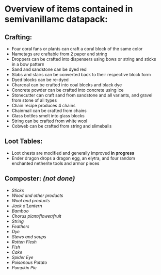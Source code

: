 # Overview of items contained in semivanillamc datapack:

## Crafting:
- Four coral fans or plants can craft a coral block of the same color
- Nametags are craftable from 2 paper and string
- Droppers can be crafted into dispensers using bows or string and sticks in a bow pattern
- Sand and sandstone can be dyed red
- Slabs and stairs can be converted back to their respective block form
- Dyed blocks can be re-dyed
- Charcoal can be crafted into coal blocks and black dye
- Concrete powder can be crafted into concrete using ice
- Stonecutter can craft sand from sandstone and all variants, and gravel from stone of all types
- Chain recipe produces 4 chains
- Chainmail can be crafted from chains
- Glass bottles smelt into glass blocks
- String can be crafted from white wool
- Cobweb can be crafted from string and slimeballs

## Loot Tables:
- Loot chests are modified and generally improved **in progress**
- Ender dragon drops a dragon egg, an elytra, and four random enchanted netherite tools and armor pieces

## Composter: _(not done)_
- _Sticks_
- _Wood and other products_
- _Wool and products_
- _Jack o'Lantern_
- _Bamboo_
- _Chorus plant/flower/fruit_
- _String_
- _Feathers_
- _Dye_
- _Stews and soups_
- _Rotten Flesh_
- _Fish_
- _Cake_
- _Spider Eye_
- _Poisonous Potato_
- _Pumpkin Pie_
